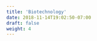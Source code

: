 ```yaml
---
title: 'Biotechnology'
date: 2018-11-14T19:02:50-07:00
draft: false
weight: 4
---
```

















